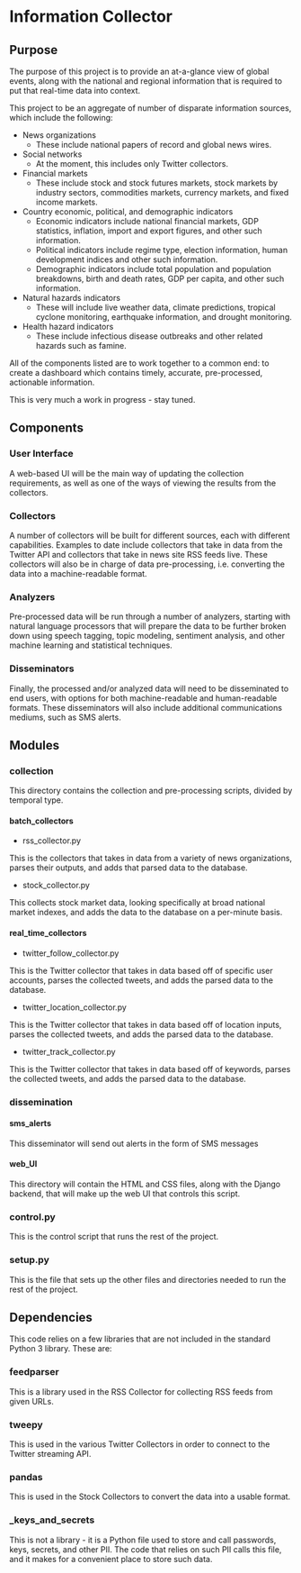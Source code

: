 # Information Collector

## Purpose

The purpose of this project is to provide an at-a-glance view of global events, along with the national and regional information that is required to put that real-time data into context.

This project to be an aggregate of number of disparate information sources, which include the following:

- News organizations
    - These include national papers of record and global news wires.
- Social networks
    - At the moment, this includes only Twitter collectors.
- Financial markets
    - These include stock and stock futures markets, stock markets by industry sectors, commodities markets, currency markets, and fixed income markets.
- Country economic, political, and demographic indicators
    - Economic indicators include national financial markets, GDP statistics, inflation, import and export figures, and other such information.
    - Political indicators include regime type, election information, human development indices and other such information.
    - Demographic indicators include total population and population breakdowns, birth and death rates, GDP per capita, and other such information.
- Natural hazards indicators
    - These will include live weather data, climate predictions, tropical cyclone monitoring, earthquake information, and drought monitoring.
- Health hazard indicators
    - These include infectious disease outbreaks and other related hazards such as famine.
    
All of the components listed are to work together to a common end: to create a dashboard which contains timely, accurate, pre-processed, actionable information.

This is very much a work in progress - stay tuned.

## Components

### User Interface

A web-based UI will be the main way of updating the collection requirements, as well as one of the ways of viewing the results from the collectors.

### Collectors

A number of collectors will be built for different sources, each with different capabilities. Examples to date include collectors that take in data from the Twitter API and collectors that take in news site RSS feeds live. These collectors will also be in charge of data pre-processing, i.e. converting the data into a machine-readable format.

### Analyzers

Pre-processed data will be run through a number of analyzers, starting with natural language processors that will prepare the data to be further broken down using speech tagging, topic modeling, sentiment analysis, and other machine learning and statistical techniques.

### Disseminators

Finally, the processed and/or analyzed data will need to be disseminated to end users, with options for both machine-readable and human-readable formats. These disseminators will also include additional communications mediums, such as SMS alerts.

## Modules

### collection

This directory contains the collection and pre-processing scripts, divided by temporal type.

#### batch_collectors

- rss_collector.py

This is the collectors that takes in data from a variety of news organizations, parses their outputs, and adds that parsed data to the database.

- stock_collector.py

This collects stock market data, looking specifically at broad national market indexes, and adds the data to the database on a per-minute basis.

#### real_time_collectors

- twitter_follow_collector.py

This is the Twitter collector that takes in data based off of specific user accounts, parses the collected tweets, and adds the parsed data to the database.

- twitter_location_collector.py

This is the Twitter collector that takes in data based off of location inputs, parses the collected tweets, and adds the parsed data to the database.

- twitter_track_collector.py

This is the Twitter collector that takes in data based off of keywords, parses the collected tweets, and adds the parsed data to the database.

### dissemination

#### sms_alerts

This disseminator will send out alerts in the form of SMS messages

#### web_UI

This directory will contain the HTML and CSS files, along with the Django backend, that will make up the web UI that controls this script.

### control.py

This is the control script that runs the rest of the project.

### setup.py

This is the file that sets up the other files and directories needed to run the rest of the project.

## Dependencies

This code relies on a few libraries that are not included in the standard Python 3 library. These are:

### feedparser

This is a library used in the RSS Collector for collecting RSS feeds from given URLs.

### tweepy

This is used in the various Twitter Collectors in order to connect to the Twitter streaming API.

### pandas

This is used in the Stock Collectors to convert the data into a usable format.

### _keys_and_secrets

This is not a library - it is a Python file used to store and call passwords, keys, secrets, and other PII. The code that relies on such PII calls this file, and it makes for a convenient place to store such data.